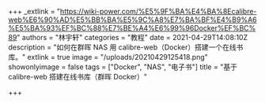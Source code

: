 +++
_extlink = "https://wiki-power.com/%E5%9F%BA%E4%BA%8Ecalibre-web%E6%90%AD%E5%BB%BA%E5%9C%A8%E7%BA%BF%E4%B9%A6%E5%BA%93%EF%BC%88%E7%BE%A4%E6%99%96Docker%EF%BC%89"
authors = "林宇轩"
categories = "教程"
date = 2021-04-29T14:08:10Z
description = "如何在群晖 NAS 用 calibre-web（Docker）搭建一个在线书库。"
extlink = true
image = "/uploads/20210429125418.png"
showonlyimage = false
tags = ["Docker", "NAS", "电子书"]
title = "基于 calibre-web 搭建在线书库（群晖 Docker）"

+++
